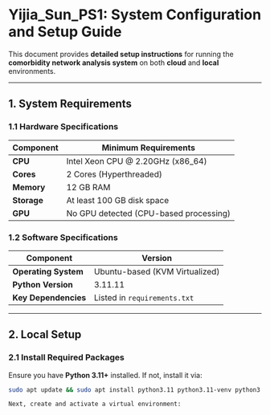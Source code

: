 # Yijia_Sun_PS1: **System Configuration and Setup Guide**

This document provides **detailed setup instructions** for running the **comorbidity network analysis system** on both **cloud** and **local** environments.

---

## **1. System Requirements**

### **1.1 Hardware Specifications**
| Component     | Minimum Requirements |
|--------------|----------------------|
| **CPU**      | Intel Xeon CPU @ 2.20GHz (x86_64) |
| **Cores**    | 2 Cores (Hyperthreaded) |
| **Memory**   | 12 GB RAM |
| **Storage**  | At least 100 GB disk space |
| **GPU**      | No GPU detected (CPU-based processing) |

### **1.2 Software Specifications**
| Component       | Version |
|----------------|---------|
| **Operating System** | Ubuntu-based (KVM Virtualized) |
| **Python Version**  | 3.11.11 |
| **Key Dependencies** | Listed in `requirements.txt` |

---

## **2. Local Setup**

### **2.1 Install Required Packages**
Ensure you have **Python 3.11+** installed. If not, install it via:

```sh
sudo apt update && sudo apt install python3.11 python3.11-venv python3.11-dev -y

Next, create and activate a virtual environment:
